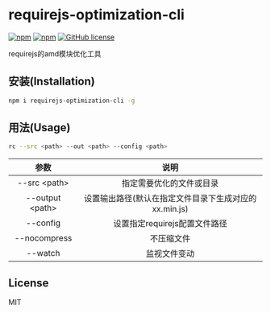 # requirejs-optimization-cli
[![npm](https://img.shields.io/npm/v/requirejs-optimization-cli.svg?maxAge=2592000?style=flat-square)](https://www.npmjs.com/package/requirejs-optimization-cli)
[![npm](https://img.shields.io/npm/dm/requirejs-optimization-cli.svg?maxAge=2592000?style=flat-square)](https://www.npmjs.com/package/requirejs-optimization-cli)
[![GitHub license](https://img.shields.io/badge/license-MIT-blue.svg?style=flat-square)](https://raw.githubusercontent.com/cntanglijun/requirejs-optimization-cli/master/LICENSE)

requirejs的amd模块优化工具

## 安装(Installation)

```bash
npm i requirejs-optimization-cli -g
```

## 用法(Usage)

```bash
rc --src <path> --out <path> --config <path>
```

|参数             |说明            |
|:---------------:|:--------------:|
|--src &lt;path&gt;|指定需要优化的文件或目录|
|--output &lt;path&gt;|设置输出路径(默认在指定文件目录下生成对应的xx.min.js)|
|--config|设置指定requirejs配置文件路径|
|--nocompress|不压缩文件|
|--watch|监视文件变动|

## License

MIT
